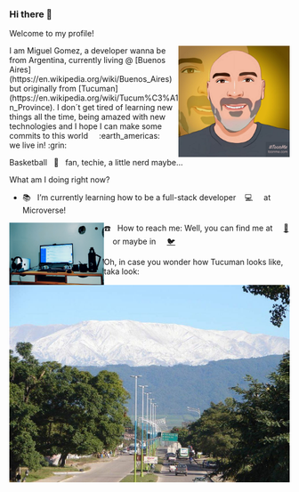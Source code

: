 ### Hi there 👋

<!--
**MiguelArgentina/MiguelArgentina** is a ✨ _special_ ✨ repository because its `README.md` (this file) appears on your GitHub profile.

Here are some ideas to get you started:

- 🔭 I’m currently working on ...
- 🌱 I’m currently learning ...
- 👯 I’m looking to collaborate on ...
- 🤔 I’m looking for help with ...
- 💬 Ask me about ...
- 📫 How to reach me: ...
- 😄 Pronouns: ...
- ⚡ Fun fact: ...
-->

<p align="left">Welcome to my profile!</p>

<p align="right"><img align="right" width="200" alt="My profile picture as a cartoon" src="https://github.com/MiguelArgentina/MiguelArgentina/blob/main/TucuToon.jpg"></p>


<p>I am Miguel Gomez, a developer wanna be from Argentina, currently living @ [Buenos Aires](https://en.wikipedia.org/wiki/Buenos_Aires) but originally from [Tucuman](https://en.wikipedia.org/wiki/Tucum%C3%A1n_Province). I don´t get tired of learning new things all the time, being amazed with new technologies and I hope I can make some commits to this world &nbsp; &nbsp; :earth_americas: &nbsp; &nbsp; we live in! :grin:</p>

Basketball &nbsp; :basketball: &nbsp; fan, techie, a little nerd maybe...

What am I doing right now?

- :books: &nbsp; I’m currently learning how to be a full-stack developer &nbsp; &nbsp;:computer: &nbsp; &nbsp; at Microverse!

<img align="left" width="170" alt="A picture of my home's desktop" src="https://github.com/MiguelArgentina/MiguelArgentina/blob/main/screenshot-desktop.jpg">

- :telephone: &nbsp; How to reach me: Well, you can find me at &nbsp; &nbsp; [:email:](miguelgomez66@gmail.com) &nbsp; &nbsp; or maybe in &nbsp; &nbsp; [:bird:](https://twitter.com/Qete_arg)

Oh, in case you wonder how Tucuman looks like, taka look:

<img align="center" width="800" alt="A picture of San Javier mountain at Tucuman province, in Argentina" src="https://github.com/MiguelArgentina/MiguelArgentina/blob/main/tucuman.jpg">
